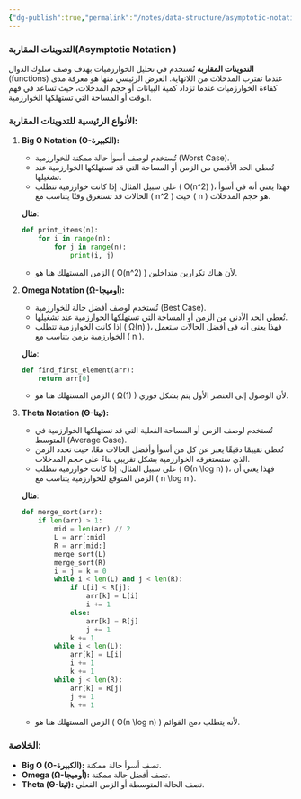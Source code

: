 ```yaml
---
{"dg-publish":true,"permalink":"/notes/data-structure/asymptotic-notation/"}
---
```


### التدوينات المقاربة(Asymptotic Notation )

**التدوينات المقاربة** تُستخدم في تحليل الخوارزميات بهدف وصف سلوك الدوال (functions) عندما تقترب المدخلات من اللانهاية. الغرض الرئيسي منها هو معرفة مدى كفاءة الخوارزميات عندما تزداد كمية البيانات أو حجم المدخلات، حيث تساعد في فهم الوقت أو المساحة التي تستهلكها الخوارزمية.

### الأنواع الرئيسية للتدوينات المقاربة:

1. **Big O Notation (O-الكبيرة):**
   - تُستخدم لوصف أسوأ حالة ممكنة للخوارزمية (Worst Case).
   - تُعطي الحد الأقصى من الزمن أو المساحة التي قد تستهلكها الخوارزمية عند تشغيلها.
   - على سبيل المثال، إذا كانت خوارزمية تتطلب \( O(n^2) \)، فهذا يعني أنه في أسوأ الحالات قد تستغرق وقتًا يتناسب مع \( n^2 \) حيث \( n \) هو حجم المدخلات.

   **مثال**:
   ```python
   def print_items(n):
       for i in range(n):
           for j in range(n):
               print(i, j)
   ```
   - الزمن المستهلك هنا هو \( O(n^2) \) لأن هناك تكرارين متداخلين.

2. **Omega Notation (Ω-أوميجا):**
   - تُستخدم لوصف أفضل حالة للخوارزمية (Best Case).
   - تُعطي الحد الأدنى من الزمن أو المساحة التي تستهلكها الخوارزمية عند تشغيلها.
   - إذا كانت الخوارزمية تتطلب \( Ω(n) \)، فهذا يعني أنه في أفضل الحالات ستعمل الخوارزمية بزمن يتناسب مع \( n \).

   **مثال**:
   ```python
   def find_first_element(arr):
       return arr[0]
   ```
   - الزمن المستهلك هنا هو \( Ω(1) \) لأن الوصول إلى العنصر الأول يتم بشكل فوري.

3. **Theta Notation (Θ-ثيتا):**
   - تُستخدم لوصف الزمن أو المساحة الفعلية التي قد تستهلكها الخوارزمية في المتوسط (Average Case).
   - تُعطي تقييمًا دقيقًا يعبر عن كل من أسوأ وأفضل الحالات معًا، حيث تحدد الزمن الذي ستستغرقه الخوارزمية بشكل تقريبي بناءً على حجم المدخلات.
   - على سبيل المثال، إذا كانت خوارزمية تتطلب \( Θ(n \log n) \)، فهذا يعني أن الزمن المتوقع للخوارزمية يتناسب مع \( n \log n \).

   **مثال**:
   ```python
   def merge_sort(arr):
       if len(arr) > 1:
           mid = len(arr) // 2
           L = arr[:mid]
           R = arr[mid:]
           merge_sort(L)
           merge_sort(R)
           i = j = k = 0
           while i < len(L) and j < len(R):
               if L[i] < R[j]:
                   arr[k] = L[i]
                   i += 1
               else:
                   arr[k] = R[j]
                   j += 1
               k += 1
           while i < len(L):
               arr[k] = L[i]
               i += 1
               k += 1
           while j < len(R):
               arr[k] = R[j]
               j += 1
               k += 1
   ```
   - الزمن المستهلك هنا هو \( Θ(n \log n) \) لأنه يتطلب دمج القوائم.

### الخلاصة:

- **Big O (O-الكبيرة):** تصف أسوأ حالة ممكنة.
- **Omega (Ω-أوميجا):** تصف أفضل حالة ممكنة.
- **Theta (Θ-ثيتا):** تصف الحالة المتوسطة أو الزمن الفعلي.


